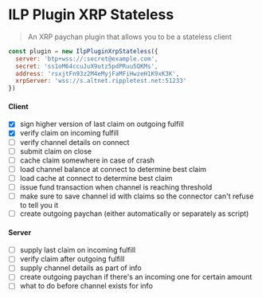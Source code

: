 # ILP Plugin XRP Stateless
> An XRP paychan plugin that allows you to be a stateless client

```js
const plugin = new IlpPluginXrpStateless({
  server: 'btp+wss://:secret@example.com',
  secret: 'ss1oM64ccuJuX9utz5pdPRuu5QKMs',
  address: 'rsxjtFn93z2M4eMyjFaMFiHwzeH1K9xK3K',
  xrpServer: 'wss://s.altnet.rippletest.net:51233'
})
```

#### Client

- [x] sign higher version of last claim on outgoing fulfill
- [x] verify claim on incoming fulfill
- [ ] verify channel details on connect
- [ ] submit claim on close
- [ ] cache claim somewhere in case of crash
- [ ] load channel balance at connect to determine best claim
- [ ] load cache at connect to determine best claim
- [ ] issue fund transaction when channel is reaching threshold
- [ ] make sure to save channel id with claims so the connector can't refuse to tell you it
- [ ] create outgoing paychan (either automatically or separately as script)

#### Server

- [ ] supply last claim on incoming fulfill
- [ ] verify claim after outgoing fulfill
- [ ] supply channel details as part of info
- [ ] create outgoing paychan if there's an incoming one for certain amount
- [ ] what to do before channel exists for info
